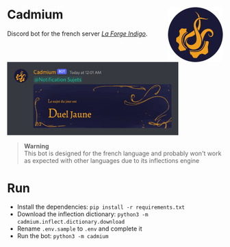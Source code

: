 <h1>Cadmium<img src=".readme/logo.png" align="right"></h1>

Discord bot for the french server [*La Forge Indigo*](https://discord.gg/NVvpe8S52F).

<img src=".readme/screenshot.png" width="400px">

> **Warning**  
> This bot is designed for the french language and probably won't work as expected with other languages due to its inflections engine

# Run

- Install the dependencies: `pip install -r requirements.txt`
- Download the inflection dictionary: `python3 -m cadmium.inflect.dictionary.download`
- Rename `.env.sample` to `.env` and complete it
- Run the bot: `python3 -m cadmium`
